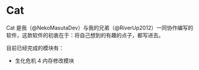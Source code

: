 # Cat

Cat 是我（@NekoMasutaDev）与我的兄弟（@RiverUp2012）一同协作编写的软件，这款软件的初衷在于：将自己想到的有趣的点子，都写进去。  

目前已经完成的模块有：  

* 生化危机 4 内存修改模块  
